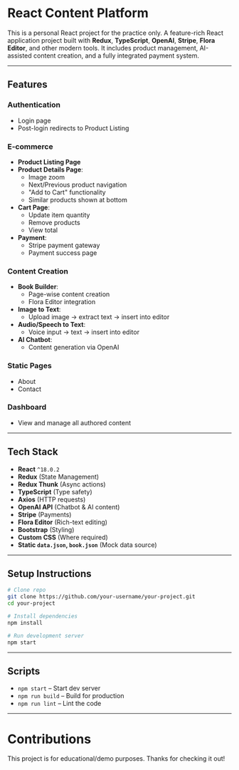 
# React Content Platform

This is a personal React project for the practice only.
A feature-rich React application project built with **Redux**, **TypeScript**, **OpenAI**, **Stripe**, **Flora Editor**, and other modern tools. It includes product management, AI-assisted content creation, and a fully integrated payment system.

---

## Features

### Authentication
- Login page
- Post-login redirects to Product Listing

### E-commerce
- **Product Listing Page**
- **Product Details Page**:
  - Image zoom
  - Next/Previous product navigation
  - "Add to Cart" functionality
  - Similar products shown at bottom
- **Cart Page**:
  - Update item quantity
  - Remove products
  - View total
- **Payment**:
  - Stripe payment gateway
  - Payment success page

### Content Creation
- **Book Builder**:
  - Page-wise content creation
  - Flora Editor integration
- **Image to Text**:
  - Upload image → extract text → insert into editor
- **Audio/Speech to Text**:
  - Voice input → text → insert into editor
- **AI Chatbot**:
  - Content generation via OpenAI

### Static Pages
- About
- Contact

### Dashboard
- View and manage all authored content

---

## Tech Stack

- **React** `^18.0.2`
- **Redux** (State Management)
- **Redux Thunk** (Async actions)
- **TypeScript** (Type safety)
- **Axios** (HTTP requests)
- **OpenAI API** (Chatbot & AI content)
- **Stripe** (Payments)
- **Flora Editor** (Rich-text editing)
- **Bootstrap** (Styling)
- **Custom CSS** (Where required)
- **Static `data.json`, `book.json`** (Mock data source)

---

## Setup Instructions

```bash
# Clone repo
git clone https://github.com/your-username/your-project.git
cd your-project

# Install dependencies
npm install

# Run development server
npm start
```

---

## Scripts

- `npm start` – Start dev server
- `npm run build` – Build for production
- `npm run lint` – Lint the code

---

# Contributions

This project is for educational/demo purposes. Thanks for checking it out!

